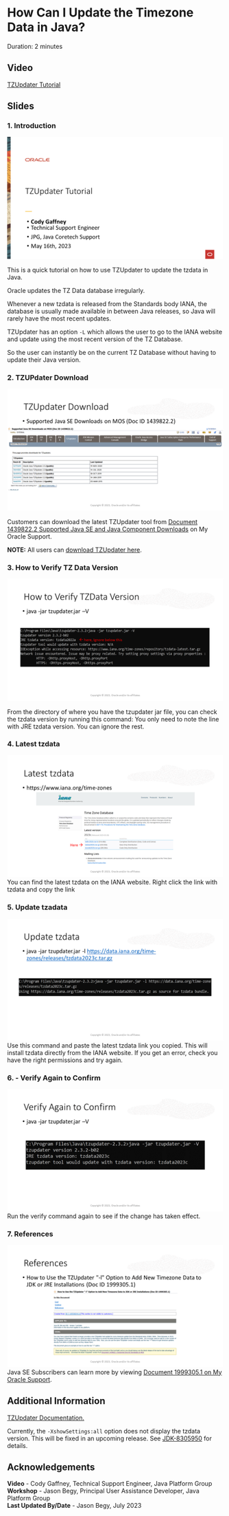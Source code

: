 # How Can I Update the Timezone Data in Java?
Duration: 2 minutes

## Video
[TZUpdater Tutorial](videohub:1_oshhvfcf)

## Slides

### 1. Introduction
![Slide 1 - Introduction](./images/slide1.png)

This is a quick tutorial on how to use TZUpdater to update the tzdata in Java.

Oracle updates the TZ Data database irregularly.

Whenever a new tzdata is released from the Standards body IANA, the database is usually made available in between Java releases, so Java will rarely have the most recent updates.

TZUpdater has an option `-L` which allows the user to go to the IANA website and update using the most recent version of the TZ Database.

So the user can instantly be on the current TZ Database without having to update their Java version.

### 2. TZUPdater Download
![Slide 2 - TZUpdater Download](./images/slide2.png)

Customers can download the latest TZUpdater tool from [Document 1439822.2 Supported Java SE and Java Component Downloads](https://support.oracle.com/epmos/faces/DocumentDisplay?_afrLoop=294109915825213&id=1439822.2) on My Oracle Support.

**NOTE:** All users can [download TZUpdater here](https://www.oracle.com/java/technologies/downloads/tools/#TZUpdater).

### 3. How to Verify TZ Data Version
![Slide 3 - How to Verify TZ Data Version](./images/slide3.png)

From the directory of where you have the tzupdater jar file, you can check the tzdata version by running this command:
You only need to note the line with JRE tzdata version.
You can ignore the rest.

### 4. Latest tzdata
![Slide 4 - Latest tzdata](./images/slide4.png)
You can find the latest tzdata on the IANA website.
Right click the link with tzdata and copy the link

### 5. Update tzadata
![Slide 5 - Update tzadata](./images/slide5.png)
Use this command and paste the latest tzdata link you copied.
This will install tzdata directly from the IANA website.
If you get an error, check you have the right permissions and try again.

### 6. - Verify Again to Confirm
![Slide 6 - Verify Again to Confirm](./images/slide6.png)
Run the verify command again to see if the change has taken effect.

### 7. References
![Slide 7 - References](./images/slide7.png)
Java SE Subscribers can learn more by viewing [Document 1999305.1 on My Oracle Support](https://mosemp.us.oracle.com/epmos/faces/DocumentDisplay?_afrLoop=294479586613931&id=1999305.1).  

## Additional Information
[TZUpdater Documentation.](https://www.oracle.com/java/technologies/javase/tzupdater-readme.html)

Currently, the `-XshowSettings:all` option does not display the tzdata version. This will be fixed in an upcoming release. See [JDK-8305950](https://bugs.openjdk.org/browse/JDK-8305950) for details.




## Acknowledgements
**Video** - Cody Gaffney, Technical Support Engineer, Java Platform Group  
**Workshop** -  Jason Begy, Principal User Assistance Developer, Java Platform Group  
**Last Updated By/Date** - Jason Begy,  July 2023



